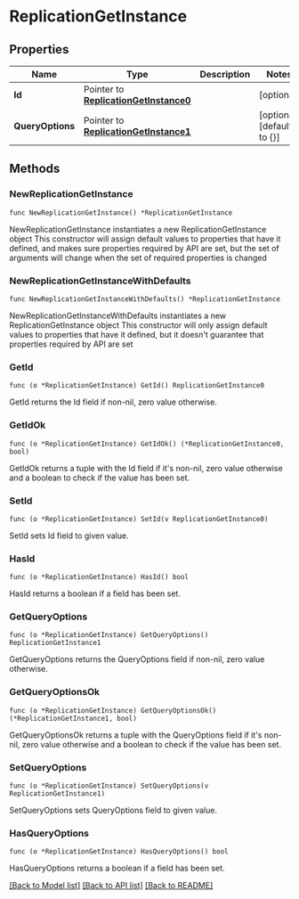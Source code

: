 # ReplicationGetInstance

## Properties

Name | Type | Description | Notes
------------ | ------------- | ------------- | -------------
**Id** | Pointer to [**ReplicationGetInstance0**](ReplicationGetInstance0.md) |  | [optional] 
**QueryOptions** | Pointer to [**ReplicationGetInstance1**](ReplicationGetInstance1.md) |  | [optional] [default to {}]

## Methods

### NewReplicationGetInstance

`func NewReplicationGetInstance() *ReplicationGetInstance`

NewReplicationGetInstance instantiates a new ReplicationGetInstance object
This constructor will assign default values to properties that have it defined,
and makes sure properties required by API are set, but the set of arguments
will change when the set of required properties is changed

### NewReplicationGetInstanceWithDefaults

`func NewReplicationGetInstanceWithDefaults() *ReplicationGetInstance`

NewReplicationGetInstanceWithDefaults instantiates a new ReplicationGetInstance object
This constructor will only assign default values to properties that have it defined,
but it doesn't guarantee that properties required by API are set

### GetId

`func (o *ReplicationGetInstance) GetId() ReplicationGetInstance0`

GetId returns the Id field if non-nil, zero value otherwise.

### GetIdOk

`func (o *ReplicationGetInstance) GetIdOk() (*ReplicationGetInstance0, bool)`

GetIdOk returns a tuple with the Id field if it's non-nil, zero value otherwise
and a boolean to check if the value has been set.

### SetId

`func (o *ReplicationGetInstance) SetId(v ReplicationGetInstance0)`

SetId sets Id field to given value.

### HasId

`func (o *ReplicationGetInstance) HasId() bool`

HasId returns a boolean if a field has been set.

### GetQueryOptions

`func (o *ReplicationGetInstance) GetQueryOptions() ReplicationGetInstance1`

GetQueryOptions returns the QueryOptions field if non-nil, zero value otherwise.

### GetQueryOptionsOk

`func (o *ReplicationGetInstance) GetQueryOptionsOk() (*ReplicationGetInstance1, bool)`

GetQueryOptionsOk returns a tuple with the QueryOptions field if it's non-nil, zero value otherwise
and a boolean to check if the value has been set.

### SetQueryOptions

`func (o *ReplicationGetInstance) SetQueryOptions(v ReplicationGetInstance1)`

SetQueryOptions sets QueryOptions field to given value.

### HasQueryOptions

`func (o *ReplicationGetInstance) HasQueryOptions() bool`

HasQueryOptions returns a boolean if a field has been set.


[[Back to Model list]](../README.md#documentation-for-models) [[Back to API list]](../README.md#documentation-for-api-endpoints) [[Back to README]](../README.md)


